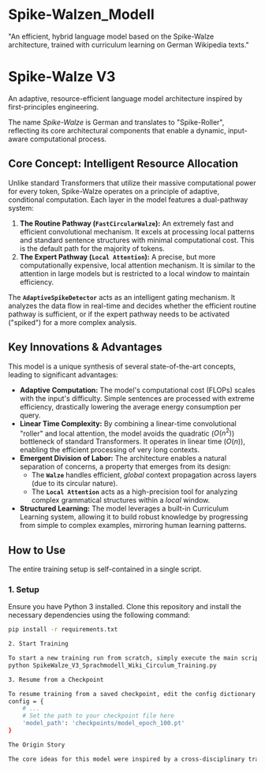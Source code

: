 # Spike-Walzen_Modell
"An efficient, hybrid language model based on the Spike-Walze architecture, trained with curriculum learning on German Wikipedia texts."

# Spike-Walze V3

An adaptive, resource-efficient language model architecture inspired by first-principles engineering.

The name *Spike-Walze* is German and translates to "Spike-Roller", reflecting its core architectural components that enable a dynamic, input-aware computational process.

## Core Concept: Intelligent Resource Allocation

Unlike standard Transformers that utilize their massive computational power for every token, Spike-Walze operates on a principle of adaptive, conditional computation. Each layer in the model features a dual-pathway system:

1.  **The Routine Pathway (`FastCircularWalze`):** An extremely fast and efficient convolutional mechanism. It excels at processing local patterns and standard sentence structures with minimal computational cost. This is the default path for the majority of tokens.
2.  **The Expert Pathway (`Local Attention`):** A precise, but more computationally expensive, local attention mechanism. It is similar to the attention in large models but is restricted to a local window to maintain efficiency.

The **`AdaptiveSpikeDetector`** acts as an intelligent gating mechanism. It analyzes the data flow in real-time and decides whether the efficient routine pathway is sufficient, or if the expert pathway needs to be activated ("spiked") for a more complex analysis.

## Key Innovations & Advantages

This model is a unique synthesis of several state-of-the-art concepts, leading to significant advantages:

* **Adaptive Computation:** The model's computational cost (FLOPs) scales with the input's difficulty. Simple sentences are processed with extreme efficiency, drastically lowering the average energy consumption per query.
* **Linear Time Complexity:** By combining a linear-time convolutional "roller" and local attention, the model avoids the quadratic ($O(n^2)$) bottleneck of standard Transformers. It operates in linear time ($O(n)$), enabling the efficient processing of very long contexts.
* **Emergent Division of Labor:** The architecture enables a natural separation of concerns, a property that emerges from its design:
    * The **`Walze`** handles efficient, *global* context propagation across layers (due to its circular nature).
    * The **`Local Attention`** acts as a high-precision tool for analyzing complex grammatical structures within a *local* window.
* **Structured Learning:** The model leverages a built-in Curriculum Learning system, allowing it to build robust knowledge by progressing from simple to complex examples, mirroring human learning patterns.

## How to Use

The entire training setup is self-contained in a single script.

### 1. Setup
Ensure you have Python 3 installed. Clone this repository and install the necessary dependencies using the following command:
```bash
pip install -r requirements.txt

2. Start Training

To start a new training run from scratch, simply execute the main script:
python SpikeWalze_V3_Sprachmodell_Wiki_Circulum_Training.py

3. Resume from a Checkpoint

To resume training from a saved checkpoint, edit the config dictionary at the bottom of the script:
config = {
    # ...
    # Set the path to your checkpoint file here
    'model_path': 'checkpoints/model_epoch_100.pt' 
}

The Origin Story

The core ideas for this model were inspired by a cross-disciplinary transfer of concepts from mechanical engineering and metal construction (Metallbau in German). Principles like structural integrity, process efficiency (e.g., using jigs and fixtures), and resource conservation were applied to the abstract world of neural networks.
